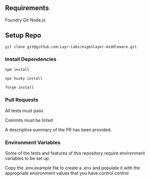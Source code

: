 ## Requirements

Foundry
Git
Node.js

## Setup Repo

```bash
git clone git@github.com:Layr-Labs/eigenlayer-middleware.git
```

### Install Dependencies

```bash
npm install

npx husky install

forge install
```

### Pull Requests

All tests must pass

Commits must be linted

A descriptive summary of the PR has been provided.

### Environment Variables

Some of the tests and features of this repository require environment variables to be set up.

Copy the .env.example file to create a .env and populate it with the appropriate environment values that you have control control

